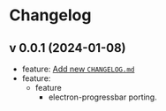 # Changelog

## v 0.0.1 (2024-01-08)

-   feature: [Add new `CHANGELOG.md`](/CHANGELOG.md)
-   feature:
    -   feature
        -   electron-progressbar porting.
